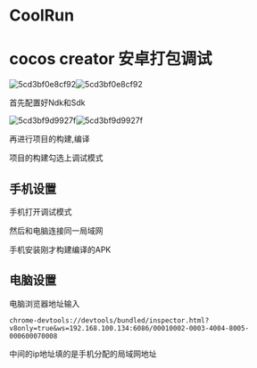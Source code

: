 # CoolRun
# cocos creator 安卓打包调试

![5cd3bf0e8cf92](https://i.loli.net/2019/05/09/5cd3bf0e8cf92.png)![5cd3bf0e8cf92](https://i.loli.net/2019/05/09/5cd3bf0e8cf92.png)

首先配置好Ndk和Sdk

![5cd3bf9d9927f](https://i.loli.net/2019/05/09/5cd3bf9d9927f.png)![5cd3bf9d9927f](https://i.loli.net/2019/05/09/5cd3bf9d9927f.png)

再进行项目的构建,编译

项目的构建勾选上调试模式

## 手机设置

手机打开调试模式

然后和电脑连接同一局域网

手机安装刚才构建编译的APK

## 电脑设置

电脑浏览器地址输入

```
chrome-devtools://devtools/bundled/inspector.html?v8only=true&ws=192.168.100.134:6086/00010002-0003-4004-8005-000600070008
```

中间的ip地址填的是手机分配的局域网地址
